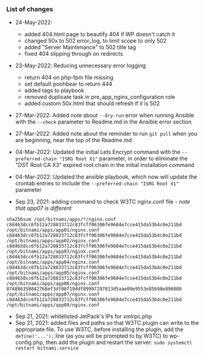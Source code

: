 ### List of changes
* 24-May-2022:
    * added 404.html page to beautify 404 if WP doesn't catch it
    * changed 50x to 502 error_log, to limit scope to only 502
    * added "Server Maintenance" to 502 title tag
    * fixed 404 slipping through on redirects
* 23-May-2022: Reducing unnecessary error logging
    * return 404 on php-fpm file missing
    * set default poohbear to return 444
    * added tags to playbook
    * removed duplicate task in pre_app_nginx_configuration role
    * added custom 50x.html that should refresh if it is 502

* 27-Mar-2022: Added note about `--dry-run` error when running Ansible with the `--check` parameter to Readme.md in the Ansible error section
* 27-Mar-2022: Added note about the reminder to run `git pull` when you are beginning,  near the top of the Readme.md
* 04-Mar-2022: Updated the initial Lets Encrypt command with the  `--preferred-chain "ISRG Root X1"` parameter, in order to eliminate the "DST Root CA X3" expired root chain in the initial installation command
* 04-Mar-2022: Updated the ansible playbook, which now will update the crontab entries to include the  `--preferred-chain "ISRG Root X1"` parameter 
* Sep 23, 2021: adding command to check W3TC nginx.conf file - *note that app07 is different*
```
sha256sum /opt/bitnami/apps/*/nginx.conf
c8d463dcc6fb12a728833712c83fcff06306fe9684e7cce415da53b4c0e211bd  /opt/bitnami/apps/app01/nginx.conf
c8d463dcc6fb12a728833712c83fcff06306fe9684e7cce415da53b4c0e211bd  /opt/bitnami/apps/app02/nginx.conf
c8d463dcc6fb12a728833712c83fcff06306fe9684e7cce415da53b4c0e211bd  /opt/bitnami/apps/app03/nginx.conf
c8d463dcc6fb12a728833712c83fcff06306fe9684e7cce415da53b4c0e211bd  /opt/bitnami/apps/app04/nginx.conf
c8d463dcc6fb12a728833712c83fcff06306fe9684e7cce415da53b4c0e211bd  /opt/bitnami/apps/app05/nginx.conf
c8d463dcc6fb12a728833712c83fcff06306fe9684e7cce415da53b4c0e211bd  /opt/bitnami/apps/app06/nginx.conf
874886350842768ef3df08f19ddf89997297813d5aae09e9553e85b98e896080  /opt/bitnami/apps/app07/nginx.conf
c8d463dcc6fb12a728833712c83fcff06306fe9684e7cce415da53b4c0e211bd  /opt/bitnami/apps/app08/nginx.conf

```
* Sep 21, 2021: whitelisted JetPack's IPs for xmlrpc.php
* Sep 21, 2021: added files and paths so that W3TC plugin can write to the appropriate file.
To use W3TC, before installing the plugin, add the `define('...');` line
(as you will be prompted to by W3TC) to wp-config.php, then add the plugin and
restart the server: `sudo systemctl restart bitnami.service`
